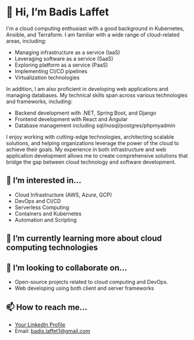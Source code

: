 <!-- Your Name and Introduction -->
# 👋 Hi, I’m Badis Laffet
<!-- About Me -->
I'm a cloud computing enthusiast with a good background in Kubernetes, Ansible, and Terraform. I am familiar with a wide range of cloud-related areas, including:

- Managing infrastructure as a service (IaaS)
- Leveraging software as a service (SaaS)
- Exploring platform as a service (PaaS)
- Implementing CI/CD pipelines
- Virtualization technologies

In addition, I am also proficient in developing web applications and managing databases. My technical skills span across various technologies and frameworks, including:

- Backend development with .NET, Spring Boot, and Django
- Frontend development with React and Angular
- Database management including sql/nosql/postgres/phpmyadmin

I enjoy working with cutting-edge technologies, architecting scalable solutions, and helping organizations leverage the power of the cloud to achieve their goals. My experience in both infrastructure and web application development allows me to create comprehensive solutions that bridge the gap between cloud technology and software development.


<!-- Interests -->
## 👀 I’m interested in...
- Cloud Infrastructure (AWS, Azure, GCP)
- DevOps and CI/CD
- Serverless Computing
- Containers and Kubernetes
- Automation and Scripting


<!-- Learning Journey -->
## 🌱 I’m currently learning more about cloud computing technologies

<!-- Collaboration -->
## 💞️ I’m looking to collaborate on...
- Open-source projects related to cloud computing and DevOps.
- Web developing using both client and server frameworks

<!-- Contact Information -->
## 📫 How to reach me...
- [Your LinkedIn Profile](https://www.linkedin.com/in/badis-laffet-239130283/)
- Email: badis.laffet1@gmail.com


